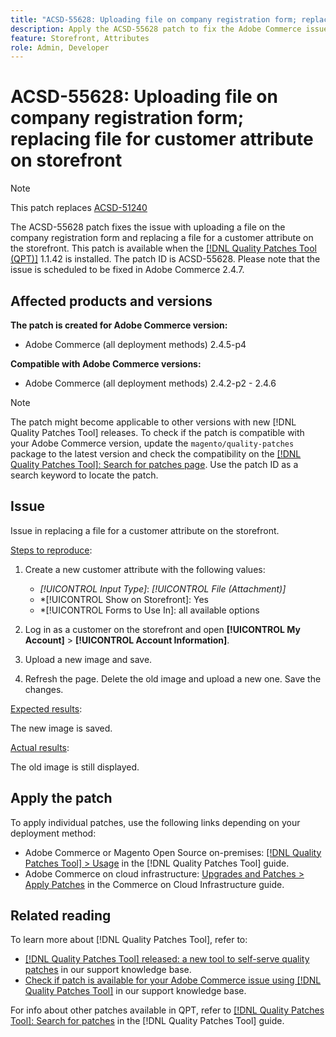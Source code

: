 ```yaml
---
title: "ACSD-55628: Uploading file on company registration form; replacing file for customer attribute on storefront"
description: Apply the ACSD-55628 patch to fix the Adobe Commerce issue with uploading a file on the company registration form and replacing a file for a customer attribute on the storefront.
feature: Storefront, Attributes
role: Admin, Developer
---
```

# ACSD-55628: Uploading file on company registration form; replacing file for customer attribute on storefront

>[!NOTE]
>
>This patch replaces [ACSD-51240](/help/support-tools/patches-available-in-qpt-tool/v1-1-33/acsd-51240-uploaded-file-missing-while-registering-via-company-registration-form.md)

The ACSD-55628 patch fixes the issue with uploading a file on the company registration form and replacing a file for a customer attribute on the storefront. This patch is available when the [[!DNL Quality Patches Tool (QPT)]](/help/announcements/adobe-commerce-announcements/magento-quality-patches-released-new-tool-to-self-serve-quality-patches.md) 1.1.42 is installed. The patch ID is ACSD-55628. Please note that the issue is scheduled to be fixed in Adobe Commerce 2.4.7.

## Affected products and versions

**The patch is created for Adobe Commerce version:**

* Adobe Commerce (all deployment methods) 2.4.5-p4

**Compatible with Adobe Commerce versions:**

* Adobe Commerce (all deployment methods) 2.4.2-p2 - 2.4.6

>[!NOTE]
>
>The patch might become applicable to other versions with new [!DNL Quality Patches Tool] releases. To check if the patch is compatible with your Adobe Commerce version, update the `magento/quality-patches` package to the latest version and check the compatibility on the [[!DNL Quality Patches Tool]: Search for patches page](https://experienceleague.adobe.com/tools/commerce-quality-patches/index.html). Use the patch ID as a search keyword to locate the patch.

## Issue

Issue in replacing a file for a customer attribute on the storefront.

<u>Steps to reproduce</u>:

1. Create a new customer attribute with the following values:

    * *[!UICONTROL Input Type]*: *[!UICONTROL File (Attachment)]*
    * *[!UICONTROL Show on Storefront]: Yes
    * *[!UICONTROL Forms to Use In]: all available options

1. Log in as a customer on the storefront and open **[!UICONTROL My Account]** > **[!UICONTROL Account Information]**.
1. Upload a new image and save.
1. Refresh the page. Delete the old image and upload a new one. Save the changes.

<u>Expected results</u>:

The new image is saved.

<u>Actual results</u>:

The old image is still displayed.

## Apply the patch

To apply individual patches, use the following links depending on your deployment method:

* Adobe Commerce or Magento Open Source on-premises: [[!DNL Quality Patches Tool] > Usage](https://experienceleague.adobe.com/docs/commerce-operations/tools/quality-patches-tool/usage.html) in the [!DNL Quality Patches Tool] guide.
* Adobe Commerce on cloud infrastructure: [Upgrades and Patches > Apply Patches](https://experienceleague.adobe.com/docs/commerce-cloud-service/user-guide/develop/upgrade/apply-patches.html) in the Commerce on Cloud Infrastructure guide.

## Related reading

To learn more about [!DNL Quality Patches Tool], refer to:

* [[!DNL Quality Patches Tool] released: a new tool to self-serve quality patches](/help/announcements/adobe-commerce-announcements/magento-quality-patches-released-new-tool-to-self-serve-quality-patches.md) in our support knowledge base.
* [Check if patch is available for your Adobe Commerce issue using [!DNL Quality Patches Tool]](/help/support-tools/patches-available-in-qpt-tool/check-patch-for-magento-issue-with-magento-quality-patches.md) in our support knowledge base.

For info about other patches available in QPT, refer to [[!DNL Quality Patches Tool]: Search for patches](https://experienceleague.adobe.com/tools/commerce-quality-patches/index.html) in the [!DNL Quality Patches Tool] guide.
